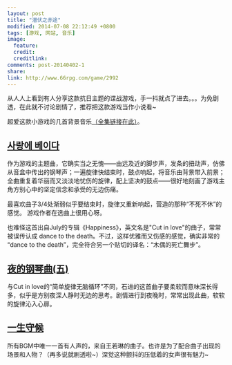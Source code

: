 ```yaml
---
layout: post
title: "潜伏之赤途"
modified: 2014-07-08 22:12:49 +0800
tags: [游戏, 网站, 音乐]
image:
  feature: 
  credit: 
  creditlink: 
comments: post-20140402-1
share: 
link: http://www.66rpg.com/game/2992
---
```


从人人上看到有人分享这款抗日主题的谍战游戏，手一抖就点了进去。。。为免剧透，在此就不讨论剧情了，推荐把这款游戏当作小说看~

超爱这款小游戏的几首背景音乐[（全集链接在此）](http://music.163.com/#/playlist?id=10849492)。

## [사랑에 베이다](http://music.163.com/#/song?id=5308001)

作为游戏的主题曲，它确实当之无愧——由远及近的脚步声，发条的扭动声，仿佛从音盒中传出的钢琴声；一遍旋律快结束时，鼓点响起，将音乐由背景带入前景；全曲重复着华丽而又淡淡地忧伤的旋律，配上坚决的鼓点——很好地刻画了游戏主角方别心中的坚定信念和承受的无边伤痛。

最喜欢曲子3/4处渐弱似乎要结束时，旋律又重新响起，营造的那种“不死不休”的感觉。 游戏作者在选曲上很用心呀。

也难怪这首出自July的专辑《Happiness》，英文名是"Cut in love"的曲子，常常被误传认成 dance to the death。不过，这样优雅而又伤感的感觉，确实非常的 “dance to the death”，完全符合另一个贴切的译名：“木偶的死亡舞步”。

## [夜的钢琴曲(五)](http://music.163.com/#/song?id=149229)

与Cut in love的“简单旋律无脑循环”不同，石进的这首曲子要柔软而意味深长得多，似乎是方别夜深人静时无边的思考。剧情进行到夜晚时，常常出现此曲，软软的旋律沁入心扉。

## [一生守候](http://music.163.com/#/song?id=25698049)

所有BGM中唯一一首有人声的，来自王若琳的曲子。也许是为了配合曲子出现的场景和人物？（再多说就剧透啦~）深觉这种颤抖的压低着的女声很有魅力~

